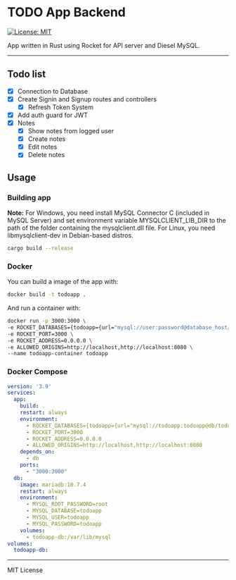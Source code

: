# TODO App Backend
[![License: MIT](https://img.shields.io/github/license/DarkMaper/todo-app-rust-crud-api)](LICENSE)

App written in Rust using Rocket for API server and Diesel MySQL.

---
## Todo list

- [x] Connection to Database
- [x] Create Signin and Signup routes and controllers
    - [x] Refresh Token System
- [x] Add auth guard for JWT
- [x] Notes
    - [x] Show notes from logged user
    - [x] Create notes
    - [x] Edit notes
    - [x] Delete notes

## Usage
### Building app

**Note:** For Windows, you need install MySQL Connector C (included in MySQL Server) and set environment variable MYSQLCLIENT_LIB_DIR to the path of the folder containing the mysqlclient.dll file. For Linux, you need libmysqlclient-dev in Debian-based distros.

```bash
cargo build --release
```

### Docker

You can build a image of the app with:
```bash
docker build -t todoapp .
```

And run a container with:
```bash
docker run -p 3000:3000 \
-e ROCKET_DATABASES={todoapp={url="mysql://user:password@database_host/database_name"}} \
-e ROCKET_PORT=3000 \
-e ROCKET_ADDRESS=0.0.0.0 \
-e ALLOWED_ORIGINS=http://localhost,http://localhost:8080 \
--name todoapp-container todoapp
```

### Docker Compose

```yaml
version: '3.9'
services:
  app:
    build: .
    restart: always
    environment:
      - ROCKET_DATABASES={todoapp={url="mysql://todoapp:todoapp@db/todoapp"}}
      - ROCKET_PORT=3000
      - ROCKET_ADDRESS=0.0.0.0
      - ALLOWED_ORIGINS=http://localhost,http://localhost:8080
    depends_on:
      - db
    ports:
      - "3000:3000"
  db:
    image: mariadb:10.7.4
    restart: always
    environment:
      - MYSQL_ROOT_PASSWORD=root
      - MYSQL_DATABASE=todoapp
      - MYSQL_USER=todoapp
      - MYSQL_PASSWORD=todoapp
    volumes:
      - todoapp-db:/var/lib/mysql
volumes:
  todoapp-db:

```

---
MIT License
